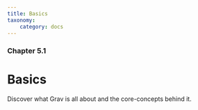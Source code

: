 ```yaml
---
title: Basics
taxonomy:
    category: docs
---
```


### Chapter 5.1

# Basics

Discover what Grav is all about and the core-concepts behind it.
